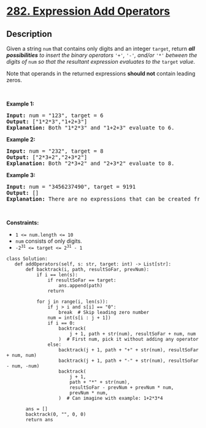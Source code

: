 # [282. Expression Add Operators](https://leetcode.com/problems/expression-add-operators)

## Description

<!-- description:start -->

<p>Given a string <code>num</code> that contains only digits and an integer <code>target</code>, return <em><strong>all possibilities</strong> to insert the binary operators </em><code>&#39;+&#39;</code><em>, </em><code>&#39;-&#39;</code><em>, and/or </em><code>&#39;*&#39;</code><em> between the digits of </em><code>num</code><em> so that the resultant expression evaluates to the </em><code>target</code><em> value</em>.</p>

<p>Note that operands in the returned expressions <strong>should not</strong> contain leading zeros.</p>

<p>&nbsp;</p>
<p><strong class="example">Example 1:</strong></p>

<pre>
<strong>Input:</strong> num = &quot;123&quot;, target = 6
<strong>Output:</strong> [&quot;1*2*3&quot;,&quot;1+2+3&quot;]
<strong>Explanation:</strong> Both &quot;1*2*3&quot; and &quot;1+2+3&quot; evaluate to 6.
</pre>

<p><strong class="example">Example 2:</strong></p>

<pre>
<strong>Input:</strong> num = &quot;232&quot;, target = 8
<strong>Output:</strong> [&quot;2*3+2&quot;,&quot;2+3*2&quot;]
<strong>Explanation:</strong> Both &quot;2*3+2&quot; and &quot;2+3*2&quot; evaluate to 8.
</pre>

<p><strong class="example">Example 3:</strong></p>

<pre>
<strong>Input:</strong> num = &quot;3456237490&quot;, target = 9191
<strong>Output:</strong> []
<strong>Explanation:</strong> There are no expressions that can be created from &quot;3456237490&quot; to evaluate to 9191.
</pre>

<p>&nbsp;</p>
<p><strong>Constraints:</strong></p>

<ul>
	<li><code>1 &lt;= num.length &lt;= 10</code></li>
	<li><code>num</code> consists of only digits.</li>
	<li><code>-2<sup>31</sup> &lt;= target &lt;= 2<sup>31</sup> - 1</code></li>
</ul>

 ```python3
class Solution:
    def addOperators(self, s: str, target: int) -> List[str]:
        def backtrack(i, path, resultSoFar, prevNum):
            if i == len(s):
                if resultSoFar == target:
                    ans.append(path)
                return

            for j in range(i, len(s)):
                if j > i and s[i] == "0":
                    break  # Skip leading zero number
                num = int(s[i : j + 1])
                if i == 0:
                    backtrack(
                        j + 1, path + str(num), resultSoFar + num, num
                    )  # First num, pick it without adding any operator
                else:
                    backtrack(j + 1, path + "+" + str(num), resultSoFar + num, num)
                    backtrack(j + 1, path + "-" + str(num), resultSoFar - num, -num)
                    backtrack(
                        j + 1,
                        path + "*" + str(num),
                        resultSoFar - prevNum + prevNum * num,
                        prevNum * num,
                    )  # Can imagine with example: 1+2*3*4

        ans = []
        backtrack(0, "", 0, 0)
        return ans

```
